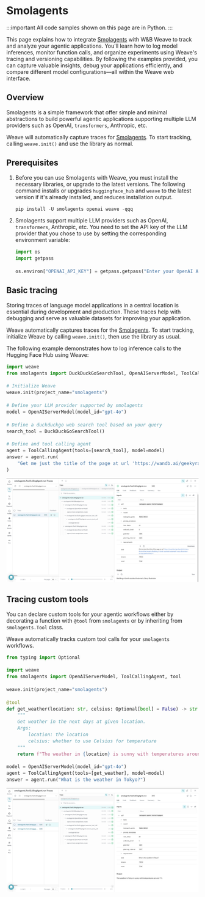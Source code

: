 # Smolagents

:::important
All code samples shown on this page are in Python.
:::

This page explains how to integrate [Smolagents](https://huggingface.co/docs/smolagents/en/index) with W&B Weave to track and analyze your agentic applications. You'll learn how to log model inferences, monitor function calls, and organize experiments using Weave's tracing and versioning capabilities. By following the examples provided, you can capture valuable insights, debug your applications efficiently, and compare different model configurations—all within the Weave web interface.

## Overview

Smolagents is a simple framework that offer simple and minimal abstractions to build powerful agentic applications supporting multiple LLM providers such as OpenAI, `transformers`, Anthropic, etc.

Weave will automatically capture traces for [Smolagents](https://huggingface.co/docs/smolagents/en/index). To start tracking, calling `weave.init()` and use the library as normal.

## Prerequisites

1. Before you can use Smolagents with Weave, you must install the necessary libraries, or upgrade to the latest versions. The following command installs or upgrades `huggingface_hub` and `weave` to the latest version if it's already installed, and reduces installation output.

    ```python
    pip install -U smolagents openai weave -qqq
    ```

2. Smolagents support multiple LLM providers such as OpenAI, `transformers`, Anthropic, etc. You need to set the API key of the LLM provider that you chose to use by setting the corresponding environment variable:

    ```python
    import os
    import getpass

    os.environ["OPENAI_API_KEY"] = getpass.getpass("Enter your OpenAI API key: ")
    ```

## Basic tracing

Storing traces of language model applications in a central location is essential during development and production. These traces help with debugging and serve as valuable datasets for improving your application.

Weave automatically captures traces for the [Smolagents](https://huggingface.co/docs/smolagents/en/index). To start tracking, initialize Weave by calling `weave.init()`, then use the library as usual.

The following example demonstrates how to log inference calls to the Hugging Face Hub using Weave:

```python
import weave
from smolagents import DuckDuckGoSearchTool, OpenAIServerModel, ToolCallingAgent

# Initialize Weave
weave.init(project_name="smolagents")

# Define your LLM provider supported by smolagents
model = OpenAIServerModel(model_id="gpt-4o")

# Define a duckduckgo web search tool based on your query
search_tool = DuckDuckGoSearchTool()

# Define and tool calling agent
agent = ToolCallingAgent(tools=[search_tool], model=model)
answer = agent.run(
    "Get me just the title of the page at url 'https://wandb.ai/geekyrakshit/story-illustration/reports/Building-a-GenAI-assisted-automatic-story-illustrator--Vmlldzo5MTYxNTkw'?"
)
```

![Weave logs each inference call, providing details about inputs, outputs, and metadata.](./imgs/smolagents-trace.png)

## Tracing custom tools

You can declare custom tools for your agentic workflows either by decorating a function with `@tool` from `smolagents` or by inheriting from `smolagents.Tool` class.

Weave automatically tracks custom tool calls for your `smolagents` workflows.

```python
from typing import Optional

import weave
from smolagents import OpenAIServerModel, ToolCallingAgent, tool

weave.init(project_name="smolagents")

@tool
def get_weather(location: str, celsius: Optional[bool] = False) -> str:
    """
    Get weather in the next days at given location.
    Args:
        location: the location
        celsius: whether to use Celsius for temperature
    """
    return f"The weather in {location} is sunny with temperatures around 7°C."

model = OpenAIServerModel(model_id="gpt-4o")
agent = ToolCallingAgent(tools=[get_weather], model=model)
answer = agent.run("What is the weather in Tokyo?")
```

![Weave logs each custom tool call.](./imgs/smolagents-custom-tool.png)
